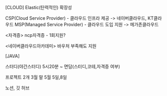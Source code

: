[CLOUD]
Elastic(탄력적인)
확장성

CSP(Cloud Service Provider) - 클라우드 인프라 제공
-> 네이버클라우드, KT클라우드
MSP(Managed Service Provider) - 클라우드 도입 지원
-> 메가존클라우드

<자격증>
ncp자격증 - 1회지원?

<네이버클라우드아카데미>
바우처 부족해도 지원

[JAVA]

스터디(야간스터디)
5시20분 ~  면담(스터디,코테,자격증 여부)

프로젝트 2개
3월 말
5월 5일,8일

노션, 깃 허브
